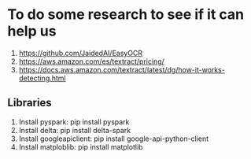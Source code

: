 # To do some research to see if it can help us

1. https://github.com/JaidedAI/EasyOCR
2. https://aws.amazon.com/es/textract/pricing/
3. https://docs.aws.amazon.com/textract/latest/dg/how-it-works-detecting.html

## Libraries
1. Install pyspark: pip install pyspark
2. Install delta: pip install delta-spark
3. Install googleapiclient: pip install google-api-python-client
4. Install matploblib: pip install matplotlib
